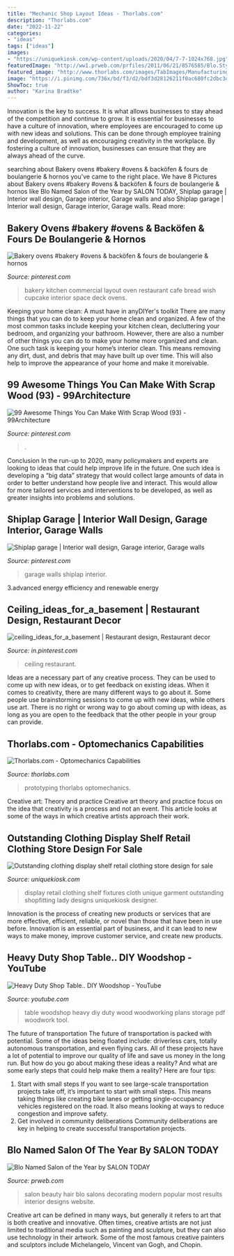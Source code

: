```yaml
---
title: "Mechanic Shop Layout Ideas - Thorlabs.com"
description: "Thorlabs.com"
date: "2022-11-22"
categories:
- "ideas"
tags: ["ideas"]
images:
- "https://uniquekiosk.com/wp-content/uploads/2020/04/7-7-1024x768.jpg"
featuredImage: "http://ww1.prweb.com/prfiles/2011/06/21/8576585/Blo.StylingGallery2.jpg"
featured_image: "http://www.thorlabs.com/images/TabImages/Manufacturing_Prototyping_A1-780.jpg"
image: "https://i.pinimg.com/736x/bd/f3/d2/bdf3d28126211f0ac680fc2dbc3d50d2.jpg"
ShowToc: true
author: "Karina Bradtke"
---
```



Innovation is the key to success. It is what allows businesses to stay ahead of the competition and continue to grow. It is essential for businesses to have a culture of innovation, where employees are encouraged to come up with new ideas and solutions. This can be done through employee training and development, as well as encouraging creativity in the workplace. By fostering a culture of innovation, businesses can ensure that they are always ahead of the curve.

	

		
searching about Bakery ovens #bakery #ovens &amp; backöfen &amp; fours de boulangerie &amp; hornos you've came to the right place. We have 8 Pictures about Bakery ovens #bakery #ovens &amp; backöfen &amp; fours de boulangerie &amp; hornos like Blo Named Salon of the Year by SALON TODAY, Shiplap garage | Interior wall design, Garage interior, Garage walls and also Shiplap garage | Interior wall design, Garage interior, Garage walls. Read more:
		
    
## Bakery Ovens #bakery #ovens &amp; Backöfen &amp; Fours De Boulangerie &amp; Hornos

<img loading=lazy src="https://i.pinimg.com/736x/e1/dd/53/e1dd530960df7657604205ae57a20b83--bakery-kitchen-restaurant-design.jpg" onerror="this.onerror=null;this.src='https://tse3.mm.bing.net/th?id=OIP.M8b-5V07qj5_V2Z4UcTiJwHaJ4&amp;pid=15.1';" alt="Bakery ovens #bakery #ovens &amp; backöfen &amp; fours de boulangerie &amp; hornos">

_Source: pinterest.com_

>bakery kitchen commercial layout oven restaurant cafe bread wish cupcake interior space deck ovens. 

	

Keeping your home clean: A must have in anyDIYer's toolkit
There are many things that you can do to keep your home clean and organized. A few of the most common tasks include keeping your kitchen clean, decluttering your bedroom, and organizing your bathroom. However, there are also a number of other things you can do to make your home more organized and clean. One such task is keeping your home’s interior clean. This means removing any dirt, dust, and debris that may have built up over time. This will also help to improve the appearance of your home and make it moreivable.

    
## 99 Awesome Things You Can Make With Scrap Wood (93) - 99Architecture

<img loading=lazy src="https://i.pinimg.com/736x/bd/f3/d2/bdf3d28126211f0ac680fc2dbc3d50d2.jpg" onerror="this.onerror=null;this.src='https://tse2.mm.bing.net/th?id=OIP.3xVRElVZOi2VQ-b_moNVPwHaLD&amp;pid=15.1';" alt="99 Awesome Things You Can Make With Scrap Wood (93) - 99Architecture">

_Source: pinterest.com_

>. 

	

Conclusion
In the run-up to 2020, many policymakers and experts are looking to ideas that could help improve life in the future. One such idea is developing a “big data” strategy that would collect large amounts of data in order to better understand how people live and interact. This would allow for more tailored services and interventions to be developed, as well as greater insights into problems and solutions.

    
## Shiplap Garage | Interior Wall Design, Garage Interior, Garage Walls

<img loading=lazy src="https://i.pinimg.com/736x/b9/96/30/b99630bf0f4fab3d16e6da78784ae667--garage.jpg" onerror="this.onerror=null;this.src='https://tse3.mm.bing.net/th?id=OIP.B4RXO1LC4F8984X-qNnEngHaJ3&amp;pid=15.1';" alt="Shiplap garage | Interior wall design, Garage interior, Garage walls">

_Source: pinterest.com_

>garage walls shiplap interior. 

	

3.advanced energy efficiency and renewable energy

    
## Ceiling_ideas_for_a_basement | Restaurant Design, Restaurant Decor

<img loading=lazy src="https://i.pinimg.com/736x/dd/0b/46/dd0b461515ed356ee3c7e8c64825032d.jpg" onerror="this.onerror=null;this.src='https://tse3.mm.bing.net/th?id=OIP.Vuikqo0tRy43tuqpAWSLnQHaLH&amp;pid=15.1';" alt="ceiling_ideas_for_a_basement | Restaurant design, Restaurant decor">

_Source: in.pinterest.com_

>ceiling restaurant. 

	

Ideas are a necessary part of any creative process. They can be used to come up with new ideas, or to get feedback on existing ideas. When it comes to creativity, there are many different ways to go about it. Some people use brainstorming sessions to come up with new ideas, while others use art. There is no right or wrong way to go about coming up with ideas, as long as you are open to the feedback that the other people in your group can provide.

    
## Thorlabs.com - Optomechanics Capabilities

<img loading=lazy src="http://www.thorlabs.com/images/TabImages/Manufacturing_Prototyping_A1-780.jpg" onerror="this.onerror=null;this.src='https://tse3.mm.bing.net/th?id=OIP.Y1UxahcFlUxZAJYKiog18AHaD2&amp;pid=15.1';" alt="Thorlabs.com - Optomechanics Capabilities">

_Source: thorlabs.com_

>prototyping thorlabs optomechanics. 

	

Creative art: Theory and practice
Creative art theory and practice focus on the idea that creativity is a process and not an event. This article looks at some of the ways in which creative artists approach their work.

    
## Outstanding Clothing Display Shelf Retail Clothing Store Design For Sale

<img loading=lazy src="https://uniquekiosk.com/wp-content/uploads/2020/04/7-7-1024x768.jpg" onerror="this.onerror=null;this.src='https://tse2.mm.bing.net/th?id=OIP.-01s-DAGpya_ZoOJS9JjFwHaFj&amp;pid=15.1';" alt="Outstanding clothing display shelf retail clothing store design for sale">

_Source: uniquekiosk.com_

>display retail clothing shelf fixtures cloth unique garment outstanding shopfitting lady designs uniquekiosk designer. 

	

Innovation is the process of creating new products or services that are more effective, efficient, reliable, or novel than those that have been in use before. Innovation is an essential part of business, and it can lead to new ways to make money, improve customer service, and create new products.

    
## Heavy Duty Shop Table.. DIY Woodshop - YouTube

<img loading=lazy src="http://i1.ytimg.com/vi/I6s78J9Fjwc/maxresdefault.jpg" onerror="this.onerror=null;this.src='https://tse2.mm.bing.net/th?id=OIP.C-5n7W0_y7LUBhiO2BWPgwHaEK&amp;pid=15.1';" alt="Heavy Duty Shop Table.. DIY Woodshop - YouTube">

_Source: youtube.com_

>table woodshop heavy diy duty wood woodworking plans storage pdf woodwork tool. 

	

The future of transportation
The future of transportation is packed with potential. Some of the ideas being floated include: driverless cars, totally autonomous transportation, and even flying cars. All of these projects have a lot of potential to improve our quality of life and save us money in the long run. But how do you go about making these ideas a reality? And what are some early steps that could help make them a reality? Here are four tips: 
1. Start with small steps 
If you want to see large-scale transportation projects take off, it’s important to start with small steps. This means taking things like creating bike lanes or getting single-occupancy vehicles registered on the road. It also means looking at ways to reduce congestion and improve safety. 
2. Get involved in community deliberations 
Community deliberations are key in helping to create successful transportation projects.

    
## Blo Named Salon Of The Year By SALON TODAY

<img loading=lazy src="http://ww1.prweb.com/prfiles/2011/06/21/8576585/Blo.StylingGallery2.jpg" onerror="this.onerror=null;this.src='https://tse2.mm.bing.net/th?id=OIP.9pORZDT90HXKMtm9heKdfwHaE8&amp;pid=15.1';" alt="Blo Named Salon of the Year by SALON TODAY">

_Source: prweb.com_

>salon beauty hair blo salons decorating modern popular most results interior designs website. 

	

Creative art can be defined in many ways, but generally it refers to art that is both creative and innovative. Often times, creative artists are not just limited to traditional media such as painting and sculpture, but they can also use technology in their artwork. Some of the most famous creative painters and sculptors include Michelangelo, Vincent van Gogh, and Chopin.


